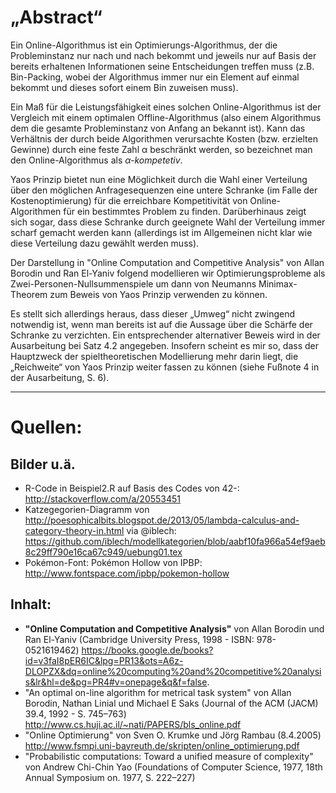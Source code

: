 # &bdquo;Abstract&ldquo;

Ein Online-Algorithmus ist ein Optimierungs-Algorithmus, der die Probleminstanz nur nach und nach bekommt und jeweils nur auf Basis der bereits erhaltenen Informationen seine Entscheidungen treffen muss (z.B. Bin-Packing, wobei der Algorithmus immer nur ein Element auf einmal bekommt und dieses sofort einem Bin zuweisen muss). 

Ein Maß für die Leistungsfähigkeit eines solchen Online-Algorithmus ist der Vergleich mit einem optimalen Offline-Algorithmus (also einem Algorithmus dem die gesamte Probleminstanz von Anfang an bekannt ist). Kann das Verhältnis der durch beide Algorithmen verursachte Kosten (bzw. erzielten Gewinne) durch eine feste Zahl &alpha; beschränkt werden, so bezeichnet man den Online-Algorithmus als <em>&alpha;-kompetetiv</em>.

Yaos Prinzip bietet nun eine Möglichkeit durch die Wahl einer Verteilung über den möglichen Anfragesequenzen eine untere Schranke (im Falle der Kostenoptimierung) für die erreichbare Kompetitivität von Online-Algorithmen für ein bestimmtes Problem zu finden. Darüberhinaus zeigt sich sogar, dass diese Schranke durch geeignete Wahl der Verteilung immer scharf gemacht werden kann (allerdings ist im Allgemeinen nicht klar wie diese Verteilung dazu gewählt werden muss).

Der Darstellung in "Online Computation and Competitive Analysis" von Allan Borodin und Ran El-Yaniv folgend modellieren wir Optimierungsprobleme als Zwei-Personen-Nullsummenspiele um dann von Neumanns Minimax-Theorem zum Beweis von Yaos Prinzip verwenden zu können. 

Es stellt sich allerdings heraus, dass dieser &bdquo;Umweg&ldquo; nicht zwingend notwendig ist, wenn man bereits ist auf die Aussage über die Schärfe der Schranke zu verzichten. Ein entsprechender alternativer Beweis wird in der Ausarbeitung bei Satz 4.2 angegeben. Insofern scheint es mir so, dass der Hauptzweck der spieltheoretischen Modellierung mehr darin liegt, die &bdquo;Reichweite&ldquo; von Yaos Prinzip weiter fassen zu können (siehe Fußnote 4 in der Ausarbeitung, S. 6).

<hr />

# Quellen:

## Bilder u.ä.
- R-Code in Beispiel2.R auf Basis des Codes von 42-: http://stackoverflow.com/a/20553451
- Katzegegorien-Diagramm von http://poesophicalbits.blogspot.de/2013/05/lambda-calculus-and-category-theory-in.html via @iblech: https://github.com/iblech/modellkategorien/blob/aabf10fa966a54ef9aeb8c29ff790e16ca67c949/uebung01.tex
- Pokémon-Font: Pokémon Hollow von IPBP: http://www.fontspace.com/ipbp/pokemon-hollow

## Inhalt:
- **"Online Computation and Competitive Analysis"** von Allan Borodin und Ran El-Yaniv (Cambridge University Press, 1998 - ISBN: 978-0521619462) https://books.google.de/books?id=v3faI8pER6IC&lpg=PR13&ots=A6z-DLOPZX&dq=online%20computing%20and%20competitive%20analysis&lr&hl=de&pg=PR4#v=onepage&q&f=false.
- "An optimal on-line algorithm for metrical task system" von Allan Borodin, Nathan Linial und Michael E Saks (Journal of the ACM (JACM) 39.4, 1992 - S. 745–763) <a href="http://www.cs.huji.ac.il/~nati/PAPERS/bls_online.pdf">http://www.cs.huji.ac.il/~nati/PAPERS/bls_online.pdf</a>
- "Online Optimierung" von Sven O. Krumke und Jörg Rambau (8.4.2005) http://www.fsmpi.uni-bayreuth.de/skripten/online_optimierung.pdf
- "Probabilistic computations: Toward a unified measure of complexity" von Andrew Chi-Chin Yao (Foundations of Computer Science, 1977, 18th Annual Symposium on. 1977, S. 222–227)
